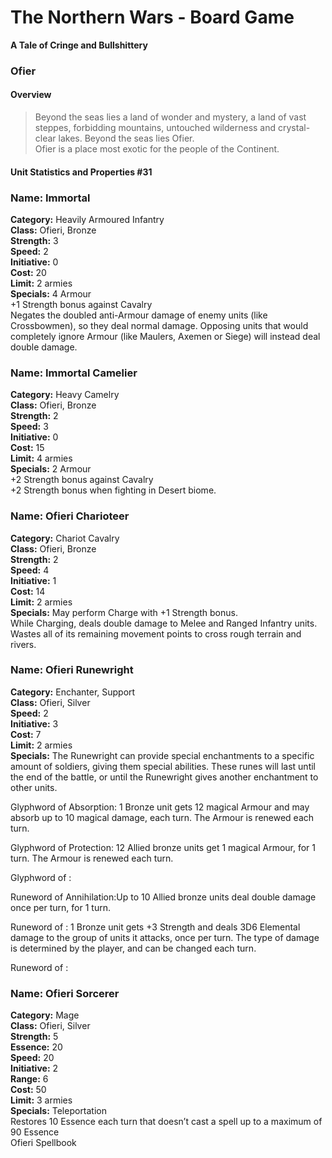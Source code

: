 The Northern Wars - Board Game
==============================

**A Tale of Cringe and Bullshittery**

### Ofier

#### Overview

>   Beyond the seas lies a land of wonder and mystery, a land of vast steppes,
>   forbidding mountains, untouched wilderness and crystal-clear lakes. Beyond
>   the seas lies Ofier.  
>   Ofier is a place most exotic for the people of the Continent.

#### Unit Statistics and Properties \#31

### Name: Immortal

**Category:** Heavily Armoured Infantry  
**Class:** Ofieri, Bronze  
**Strength:** 3  
**Speed:** 2  
**Initiative:** 0  
**Cost:** 20  
**Limit:** 2 armies  
**Specials:** 4 Armour  
+1 Strength bonus against Cavalry  
Negates the doubled anti-Armour damage of enemy units (like Crossbowmen), so
they deal normal damage. Opposing units that would completely ignore Armour
(like Maulers, Axemen or Siege) will instead deal double damage.

### Name: Immortal Camelier

**Category:** Heavy Camelry  
**Class:** Ofieri, Bronze  
**Strength:** 2  
**Speed:** 3  
**Initiative:** 0  
**Cost:** 15  
**Limit:** 4 armies  
**Specials:** 2 Armour  
+2 Strength bonus against Cavalry  
+2 Strength bonus when fighting in Desert biome.

### Name: Ofieri Charioteer

**Category:** Chariot Cavalry  
**Class:** Ofieri, Bronze  
**Strength:** 2  
**Speed:** 4  
**Initiative:** 1  
**Cost:** 14  
**Limit:** 2 armies  
**Specials:** May perform Charge with +1 Strength bonus.  
While Charging, deals double damage to Melee and Ranged Infantry units.  
Wastes all of its remaining movement points to cross rough terrain and rivers.

### Name: Ofieri Runewright

**Category:** Enchanter, Support  
**Class:** Ofieri, Silver  
**Speed:** 2  
**Initiative:** 3  
**Cost:** 7  
**Limit:** 2 armies  
**Specials:** The Runewright can provide special enchantments to a specific
amount of soldiers, giving them special abilities. These runes will last until
the end of the battle, or until the Runewright gives another enchantment to
other units.

Glyphword of Absorption: 1 Bronze unit gets 12 magical Armour and may absorb up
to 10 magical damage, each turn. The Armour is renewed each turn.

Glyphword of Protection: 12 Allied bronze units get 1 magical Armour, for 1
turn. The Armour is renewed each turn.

Glyphword of :

Runeword of Annihilation:Up to 10 Allied bronze units deal double damage once
per turn, for 1 turn.

Runeword of : 1 Bronze unit gets +3 Strength and deals 3D6 Elemental damage to
the group of units it attacks, once per turn. The type of damage is determined
by the player, and can be changed each turn.

Runeword of :

### Name: Ofieri Sorcerer

**Category:** Mage  
**Class:** Ofieri, Silver  
**Strength:** 5  
**Essence:** 20  
**Speed:** 20  
**Initiative:** 2  
**Range:** 6  
**Cost:** 50  
**Limit:** 3 armies  
**Specials:** Teleportation  
Restores 10 Essence each turn that doesn’t cast a spell up to a maximum of 90
Essence  
Ofieri Spellbook
